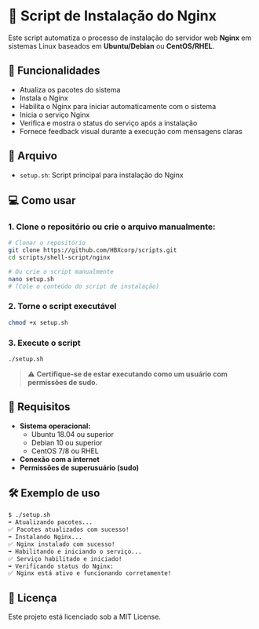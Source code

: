 # 🧰 Script de Instalação do Nginx

Este script automatiza o processo de instalação do servidor web **Nginx** em sistemas Linux baseados em **Ubuntu/Debian** ou **CentOS/RHEL**.

## 📌 Funcionalidades

- Atualiza os pacotes do sistema
- Instala o Nginx
- Habilita o Nginx para iniciar automaticamente com o sistema
- Inicia o serviço Nginx
- Verifica e mostra o status do serviço após a instalação
- Fornece feedback visual durante a execução com mensagens claras

## 📂 Arquivo

- `setup.sh`: Script principal para instalação do Nginx

## 💻 Como usar

### 1. Clone o repositório ou crie o arquivo manualmente:

```bash
# Clonar o repositório
git clone https://github.com/HBXcorp/scripts.git
cd scripts/shell-script/nginx

# Ou crie o script manualmente
nano setup.sh
# (Cole o conteúdo do script de instalação)
```

### 2. Torne o script executável

```bash
chmod +x setup.sh
```

### 3. Execute o script

```bash
./setup.sh
```

> ⚠️ **Certifique-se de estar executando como um usuário com permissões de sudo.**

## 📎 Requisitos

- **Sistema operacional:**
  - Ubuntu 18.04 ou superior
  - Debian 10 ou superior
  - CentOS 7/8 ou RHEL
- **Conexão com a internet**
- **Permissões de superusuário (sudo)**

## 🛠 Exemplo de uso

```bash
$ ./setup.sh
➡️ Atualizando pacotes...
✅ Pacotes atualizados com sucesso!
➡️ Instalando Nginx...
✅ Nginx instalado com sucesso!
➡️ Habilitando e iniciando o serviço...
✅ Serviço habilitado e iniciado!
➡️ Verificando status do Nginx:
✅ Nginx está ativo e funcionando corretamente!
```

## 📄 Licença

Este projeto está licenciado sob a MIT License.